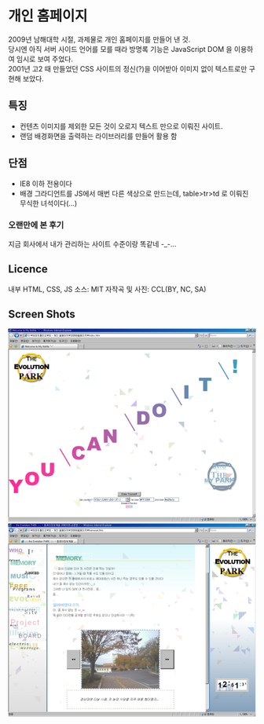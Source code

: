 # 개인 홈페이지
2009년 남해대학 시절, 과제물로 개인 홈페이지를 만들어 낸 것.  
당시엔 아직 서버 사이드 언어를 모를 때라 방명록 기능은 JavaScript DOM 을 이용하여 임시로 보여 주었다.  
2001년 고2 때 만들었던 CSS 사이트의 정신(?)을 이어받아 이미지 없이 텍스트로만 구현해 보았다.  

## 특징
* 컨텐츠 이미지를 제외한 모든 것이 오로지 텍스트 만으로 이뤄진 사이트.
* 랜덤 배경화면을 출력하는 라이브러리를 만들어 활용 함

## 단점
* IE8 이하 전용이다
* 배경 그라디언트를 JS에서 매번 다른 색상으로 만드는데, table>tr>td 로 이뤄진 무식한 녀석이다(...)

### 오랜만에 본 후기
지금 회사에서 내가 관리하는 사이트 수준이랑 똑같네 -_-...

## Licence
내부 HTML, CSS, JS 소스: MIT
자작곡 및 사진: CCL(BY, NC, SA)

## Screen Shots
![](https://github.com/thesoncriel/persnal.home/blob/master/screenshots/001.png)
![](https://github.com/thesoncriel/persnal.home/blob/master/screenshots/002.png)
